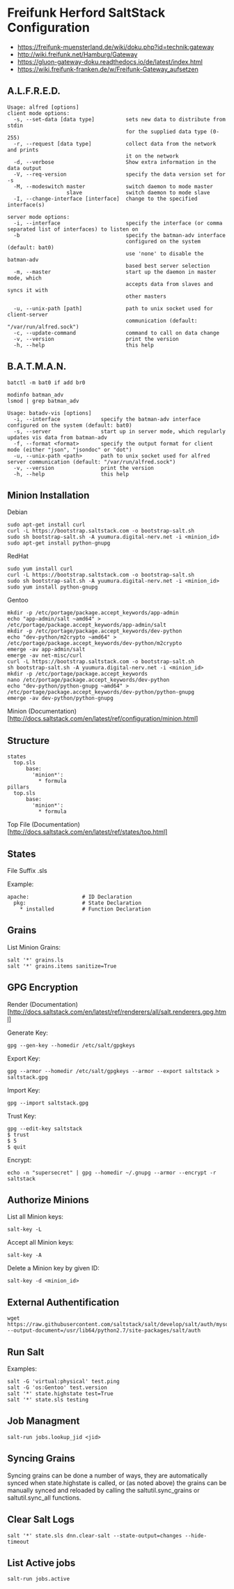 # Freifunk Herford SaltStack Configuration

* https://freifunk-muensterland.de/wiki/doku.php?id=technik:gateway
* http://wiki.freifunk.net/Hamburg/Gateway
* https://gluon-gateway-doku.readthedocs.io/de/latest/index.html
* https://wiki.freifunk-franken.de/w/Freifunk-Gateway_aufsetzen

## A.L.F.R.E.D.

    Usage: alfred [options]
    client mode options:
      -s, --set-data [data type]          sets new data to distribute from stdin
                                          for the supplied data type (0-255)
      -r, --request [data type]           collect data from the network and prints
                                          it on the network
      -d, --verbose                       Show extra information in the data output
      -V, --req-version                   specify the data version set for -s
      -M, --modeswitch master             switch daemon to mode master
                       slave              switch daemon to mode slave
      -I, --change-interface [interface]  change to the specified interface(s)

    server mode options:
      -i, --interface                     specify the interface (or comma separated list of interfaces) to listen on
      -b                                  specify the batman-adv interface
                                          configured on the system (default: bat0)
                                          use 'none' to disable the batman-adv
                                          based best server selection
      -m, --master                        start up the daemon in master mode, which
                                          accepts data from slaves and syncs it with
                                          other masters

      -u, --unix-path [path]              path to unix socket used for client-server
                                          communication (default: "/var/run/alfred.sock")
      -c, --update-command                command to call on data change
      -v, --version                       print the version
      -h, --help                          this help

## B.A.T.M.A.N.

    batctl -m bat0 if add br0

    modinfo batman_adv
    lsmod | grep batman_adv

    Usage: batadv-vis [options]
      -i, --interface             specify the batman-adv interface configured on the system (default: bat0)
      -s, --server                start up in server mode, which regularly updates vis data from batman-adv
      -f, --format <format>       specify the output format for client mode (either "json", "jsondoc" or "dot")
      -u, --unix-path <path>      path to unix socket used for alfred server communication (default: "/var/run/alfred.sock")
      -v, --version               print the version
      -h, --help                  this help

## Minion Installation

Debian

    sudo apt-get install curl
    curl -L https://bootstrap.saltstack.com -o bootstrap-salt.sh
    sudo sh bootstrap-salt.sh -A yuumura.digital-nerv.net -i <minion_id>
    sudo apt-get install python-gnupg

RedHat

    sudo yum install curl
    curl -L https://bootstrap.saltstack.com -o bootstrap-salt.sh
    sudo sh bootstrap-salt.sh -A yuumura.digital-nerv.net -i <minion_id>
    sudo yum install python-gnupg

Gentoo

    mkdir -p /etc/portage/package.accept_keywords/app-admin
    echo "app-admin/salt ~amd64" > /etc/portage/package.accept_keywords/app-admin/salt
    mkdir -p /etc/portage/package.accept_keywords/dev-python
    echo "dev-python/m2crypto ~amd64" > /etc/portage/package.accept_keywords/dev-python/m2crypto
    emerge -av app-admin/salt
    emerge -av net-misc/curl
    curl -L https://bootstrap.saltstack.com -o bootstrap-salt.sh
    sh bootstrap-salt.sh -A yuumura.digital-nerv.net -i <minion_id>
    mkdir -p /etc/portage/package.accept_keywords
    nano /etc/portage/package.accept_keywords/dev-python
    echo "dev-python/python-gnupg ~amd64" > /etc/portage/package.accept_keywords/dev-python/python-gnupg
    emerge -av dev-python/python-gnupg

Minion (Documentation)[http://docs.saltstack.com/en/latest/ref/configuration/minion.html]

## Structure

    states
      top.sls
          base:
            'minion*':
              * formula
    pillars
      top.sls
          base:
            'minion*':
              * formula

Top File (Documentation)[http://docs.saltstack.com/en/latest/ref/states/top.html]

## States

File Suffix .sls

Example:

    apache:                 # ID Declaration
      pkg:                  # State Declaration
        * installed         # Function Declaration

## Grains

List Minion Grains:

    salt '*' grains.ls
    salt '*' grains.items sanitize=True

## GPG Encryption

Render (Documentation)[http://docs.saltstack.com/en/latest/ref/renderers/all/salt.renderers.gpg.html]

Generate Key:

    gpg --gen-key --homedir /etc/salt/gpgkeys

Export Key:

    gpg --armor --homedir /etc/salt/gpgkeys --armor --export saltstack > saltstack.gpg

Import Key:

    gpg --import saltstack.gpg

Trust Key:

    gpg --edit-key saltstack
    $ trust
    $ 5
    $ quit

Encrypt:

    echo -n "supersecret" | gpg --homedir ~/.gnupg --armor --encrypt -r saltstack

## Authorize Minions

List all Minion keys:

    salt-key -L

Accept all Minion keys:

    salt-key -A

Delete a Minion key by given ID:

    salt-key -d <minion_id>

## External Authentification

	wget https://raw.githubusercontent.com/saltstack/salt/develop/salt/auth/mysql.py --output-document=/usr/lib64/python2.7/site-packages/salt/auth

## Run Salt

Examples:

    salt -G 'virtual:physical' test.ping
    salt -G 'os:Gentoo' test.version
    salt '*' state.highstate test=True
    salt '*' state.sls testing

## Job Managment

	salt-run jobs.lookup_jid <jid>

## Syncing Grains

Syncing grains can be done a number of ways, they are automatically synced when state.highstate is called, or (as noted above) the grains can be manually synced and reloaded by calling the saltutil.sync_grains or saltutil.sync_all functions.

## Clear Salt Logs

    salt '*' state.sls dnn.clear-salt --state-output=changes --hide-timeout

## List Active jobs

    salt-run jobs.active
